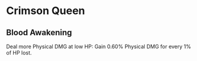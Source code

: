# Crimson Queen

## Blood Awakening

Deal more Physical DMG at low HP: Gain 0.60% Physical DMG for every 1% of HP lost.